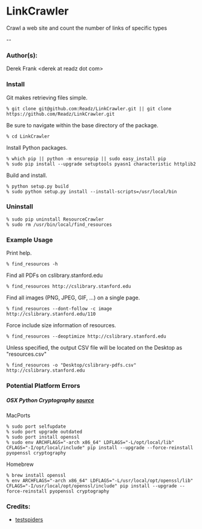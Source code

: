 # LinkCrawler
Crawl a web site and count the number of links of specific types

--
### Author(s):
Derek Frank &lt;derek at readz dot com&gt;


### Install
Git makes retrieving files simple.

    % git clone git@github.com:Readz/LinkCrawler.git || git clone https://github.com/Readz/LinkCrawler.git

Be sure to navigate within the base directory of the package.

    % cd LinkCrawler

Install Python packages.

    % which pip || python -m ensurepip || sudo easy_install pip
    % sudo pip install --upgrade setuptools pyasn1 characteristic httplib2

Build and install.

    % python setup.py build
    % sudo python setup.py install --install-scripts=/usr/local/bin


### Uninstall

    % sudo pip uninstall ResourceCrawler
    % sudo rm /usr/bin/local/find_resources


### Example Usage
Print help.

    % find_resources -h

Find all PDFs on cslibrary.stanford.edu

    % find_resources http://cslibrary.stanford.edu

Find all images (PNG, JPEG, GIF, ...) on a single page.

    % find_resources --dont-follow -c image http://cslibrary.stanford.edu/110 

Force include size information of resources.

    % find_resources --deoptimize http://cslibrary.stanford.edu

Unless specified, the output CSV file will be located on the Desktop as "resources.csv"

    % find_resources -o "Desktop/cslibrary-pdfs.csv" http://cslibrary.stanford.edu


### Potential Platform Errors
##### OSX Python Cryptography [source](http://chriskief.com/2014/03/25/installing-cryptography-via-pip-with-macports-or-homebrew/)

MacPorts

    % sudo port selfupdate
    % sudo port upgrade outdated
    % sudo port install openssl
    % sudo env ARCHFLAGS="-arch x86_64" LDFLAGS="-L/opt/local/lib" CFLAGS="-I/opt/local/include" pip install --upgrade --force-reinstall pyopenssl cryptography

Homebrew

    % brew install openssl
    % env ARCHFLAGS="-arch x86_64" LDFLAGS="-L/usr/local/opt/openssl/lib" CFLAGS="-I/usr/local/opt/openssl/include" pip install --upgrade --force-reinstall pyopenssl cryptography


### Credits:
 * [testspiders](http://github.com/scrapinghub/testspiders)

